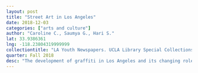 ```yaml
---
layout: post
title: "Street Art in Los Angeles"
date: 2018-12-03
categories: ["arts and culture"]
author: "Caroline C., Saumya G., Hari S."
lat: 33.9386361
lng: -118.23804319999999
collectiontitle: "LA Youth Newspapers. UCLA Library Special Collections"
quarter: Fall 2018
desc: "The development of graffiti in Los Angeles and its changing role and meaning within society."
---
```

